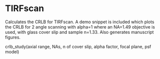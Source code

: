 # TIRFscan

Calculates the CRLB for TIRFscan. A demo snippet is included which plots the CRLB for 2 angle scanning with alpha=1 where an NA=1.49 objective is used, with glass cover slip and sample n=1.33. Also generates manuscript figures.

crlb_study(axial range, NAs, n of cover slip, alpha factor, focal plane, psf model)
